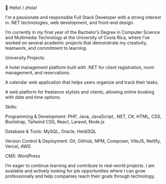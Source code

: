 👋 Hello! / ¡Hola!

I'm a passionate and responsible Full Stack Developer with a strong interest in .NET technologies, web development, and front-end design.

I’m currently in my final year of the Bachelor’s Degree in Computer Science and Multimedia Technology at the University of Costa Rica, where I’ve worked on several academic projects that demonstrate my creativity, teamwork, and commitment to learning.

University Projects:

A hotel management platform built with .NET for client registration, room management, and reservations.

A calendar web application that helps users organize and track their tasks.

A web platform for freelance stylists and clients, allowing online booking with date and time options.

Skills:

Programming & Development: PHP, Java, JavaScript, .NET, C#, HTML, CSS, Bootstrap, Tailwind CSS, React, Laravel, Node.js

Database & Tools: MySQL, Oracle, HeidiSQL

Version Control & Deployment: Git, GitHub, NPM, Composer, ViteJS, Netlify, Vercel, AWS

CMS: WordPress

I’m eager to continue learning and contribute to real-world projects. I am available and actively looking for job opportunities where I can grow professionally and help companies reach their goals through technology.
